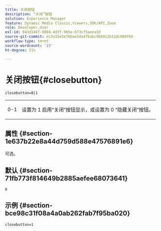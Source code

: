 ```yaml
---
title: 关闭按钮
description: “关闭”按钮
solution: Experience Manager
feature: Dynamic Media Classic,Viewers,SDK/API,Zoom
role: Developer,User
exl-id: 043d146f-8884-4d3f-965e-673cf5aeea1d
source-git-commit: ec2a15e2e76bae5da4fbabc9b6912b12dc080f66
workflow-type: tm+mt
source-wordcount: '23'
ht-degree: 21%

---
```


# 关闭按钮{#closebutton}

`closebutton=0|1`

<table id="table_9B98C97485DD4DEB8A6ECBCE8DF6B886"> 
 <tbody> 
  <tr> 
   <td colname="col1"> <p> <span class="codeph"> 0-1 </span> </p> </td> 
   <td colname="col2"> <p> 设置为 <span class="codeph"> 1</span> 启用“关闭”按钮显示，或设置为 <span class="codeph"> 0</span> “隐藏关闭”按钮。 </p> </td> 
  </tr> 
 </tbody> 
</table>

## 属性 {#section-1e637b22e8a44d759d588e47576891e6}

可选。

## 默认 {#section-71fb773f814649b2885aefee68073641}

`0`

## 示例 {#section-bce98c31f08a4a0ab262fab7f95ba020}

`closebutton=1`
